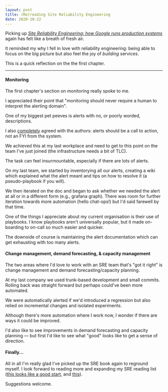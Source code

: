 ```yaml
---
layout: post
title: (Re)reading Site Reliability Engineering
date: 2020-10-22
---
```


Picking up [_Site Reliability Engineering: how Google runs production systems_](https://landing.google.com/sre/sre-book/toc/index.html) again has felt like a breath of fresh air. 

It reminded my why I fell in love with reliability engineering: being able to focus on the big picture but also feel the joy of _building_ services.

This is a quick reflection on the the first chapter.

---------------------------------

#### Monitoring

The first chapter's section on monitoring really spoke to me. 

I appreciated their point that "monitoring should never require a human to interpret the alerting domain". 

One of my biggest pet peeves is alerts with no, or poorly worded, descriptions. 

I also <ins>completely</ins> agreed with the authors: alerts should be a call to action, not an FYI from the system.

We achieved this at my last workplace and need to get to this point on the team I've just joined (the infrastructure needs a bit of TLC).

The task can feel insurmountable, especially if there are lots of alerts.

On my last team, we started by inventorying all our alerts, creating a wiki which explained what the alert meant and tips on how to resolve it (a pseudo-playbook if you will).

We then iterated on the doc and began to ask whether we needed the alert at all or in a different form (e.g., grafana graph). There was room for further iteration towards more automation (hello chat-ops!) but I'd said farewell by that time.

One of the things I appreciate about my current organisation is their use of playbooks. I know playbooks aren't universally popular, but it made on-boarding to on-call so much easier and quicker. 

The downside of course is maintaining the alert documentation which can get exhausting with too many alerts.

#### Change management, demand forecasting, & capacity management

The two areas where I'd love to work with an SRE team that's "got it right" is change management and demand forecasting/capacity planning.

At my last company we used trunk-based development and small commits. Rolling back was straight forward but perhaps could've been more automated. 

We were automatically alerted if we'd introduced a regression but also relied on incremental changes and isolated experiments.

Although there's more automation where I work now, I wonder if there are ways it could be improved.

I'd also like to see improvements in demand forecasting and capacity planning –– but first I'd like to see what "good" looks like to get a sense of direction.

#### Finally...

All in all I'm really glad I've picked up the SRE book again to reground myself. I look forward to reading more and expanding my SRE reading list ([this looks like a good start](https://github.com/dastergon/awesome-sre), and [this](https://blog.catchpoint.com/2020/02/26/20-essential-books-for-site-reliability-engineers/)). 

Suggestions welcome.